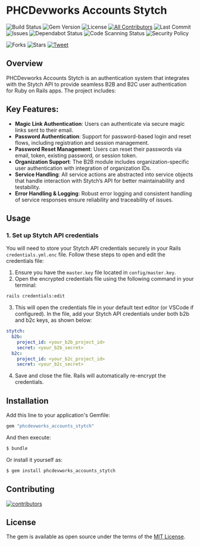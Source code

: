 # PHCDevworks Accounts Stytch

![Build Status](https://github.com/phcdevworks/phcdevworks_accounts_stytch/actions/workflows/test.yml/badge.svg)
![Gem Version](https://img.shields.io/gem/v/phcdevworks_accounts_stytch.svg)
![License](https://img.shields.io/github/license/phcdevworks/phcdevworks_accounts_stytch.svg)
[![All Contributors](https://img.shields.io/badge/all_contributors-1-orange.svg?style=flat-square)](#contributors-)
![Last Commit](https://img.shields.io/github/last-commit/phcdevworks/phcdevworks_accounts_stytch.svg)
![Issues](https://img.shields.io/github/issues/phcdevworks/phcdevworks_accounts_stytch.svg)
![Dependabot Status](https://img.shields.io/badge/Dependabot-enabled-brightgreen.svg?logo=dependabot)
![Code Scanning Status](https://github.com/phcdevworks/phcdevworks_accounts_stytch/actions/workflows/codeql-analysis.yml/badge.svg)
![Security Policy](https://img.shields.io/badge/Security-Policy-brightgreen.svg?logo=github)

![Forks](https://img.shields.io/github/forks/phcdevworks/phcdevworks_accounts_stytch.svg?style=social)
![Stars](https://img.shields.io/github/stars/phcdevworks/phcdevworks_accounts_stytch.svg?style=social)
[![Tweet](https://img.shields.io/twitter/url?style=social&url=https%3A%2F%2Fgithub.com%2Fphcdevworks%2Fphcdevworks_accounts_stytch)](https://twitter.com/intent/tweet?text=Check%20out%20this%20authentication%20gem%20for%20Rails%20integrating%20with%20Stytch!%20https://github.com/phcdevworks/phcdevworks_accounts_stytch)

## Overview

PHCDevworks Accounts Stytch is an authentication system that integrates with the Stytch API to provide seamless B2B and B2C user authentication for Ruby on Rails apps. The project includes:

## Key Features:

- **Magic Link Authentication**: Users can authenticate via secure magic links sent to their email.
- **Password Authentication**: Support for password-based login and reset flows, including registration and session management.
- **Password Reset Management**: Users can reset their passwords via email, token, existing password, or session token.
- **Organization Support**: The B2B module includes organization-specific user authentication with integration of organization IDs.
- **Service Handling**: All service actions are abstracted into service objects that handle interaction with Stytch’s API for better maintainability and testability.
- **Error Handling & Logging**: Robust error logging and consistent handling of service responses ensure reliability and traceability of issues.

## Usage

### 1. Set up Stytch API credentials

You will need to store your Stytch API credentials securely in your Rails `credentials.yml.enc` file. Follow these steps to open and edit the credentials file:

1. Ensure you have the `master.key` file located in `config/master.key`.
2. Open the encrypted credentials file using the following command in your terminal:
```bash
rails credentials:edit
```
3. This will open the credentials file in your default text editor (or VSCode if configured). In the file, add your Stytch API credentials under both b2b and b2c keys, as shown below:
```yml
stytch:
  b2b:
    project_id: <your_b2b_project_id>
    secret: <your_b2b_secret>
  b2c:
    project_id: <your_b2c_project_id>
    secret: <your_b2c_secret>
```
4. Save and close the file. Rails will automatically re-encrypt the credentials.

## Installation
Add this line to your application's Gemfile:

```ruby
gem "phcdevworks_accounts_stytch"
```

And then execute:
```bash
$ bundle
```

Or install it yourself as:
```bash
$ gem install phcdevworks_accounts_stytch
```

## Contributing
[![contributors](https://contributors-img.web.app/image?repo=phcdevworks/phcdevworks_accounts_stytch)](https://github.com/phcdevworks/phcdevworks_accounts_stytch/graphs/contributors)

## License
The gem is available as open source under the terms of the [MIT License](https://opensource.org/licenses/MIT).

